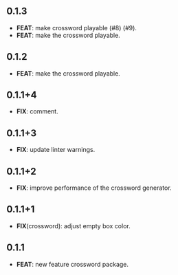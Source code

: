 ## 0.1.3

 - **FEAT**: make crossword playable (#8) (#9).
 - **FEAT**: make the crossword playable.

## 0.1.2

 - **FEAT**: make the crossword playable.

## 0.1.1+4

 - **FIX**: comment.

## 0.1.1+3

 - **FIX**: update linter warnings.

## 0.1.1+2

 - **FIX**: improve performance of the crossword generator.

## 0.1.1+1

 - **FIX**(crossword): adjust empty box color.

## 0.1.1

 - **FEAT**: new feature crossword package.

